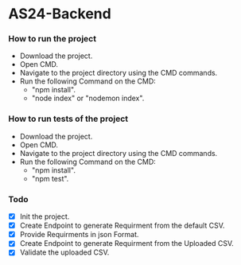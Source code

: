 # AS24-Backend
### How to run the project
- Download the project.
- Open CMD.
- Navigate to the project directory using the CMD commands.
- Run the following Command on the CMD: 
  - "npm install".
  - "node index" or "nodemon index".
### How to run tests of the project
- Download the project.
- Open CMD.
- Navigate to the project directory using the CMD commands.
- Run the following Command on the CMD:
  - "npm install".
  - "npm test".

### Todo
- [X] Init the project.
- [X] Create Endpoint to generate Requirment from the default CSV.
- [X] Provide Requirments in json Format.
- [X] Create Endpoint to generate Requirment from the Uploaded CSV.
- [X] Validate the uploaded CSV.
